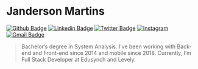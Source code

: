 # Janderson Martins

[![Github Badge](https://img.shields.io/badge/-Github-000?style=flat-square&logo=Github&logoColor=white&link=https://github.com/jandersonmartins)](https://github.com/jandersonmartins)
[![Linkedin Badge](https://img.shields.io/badge/-LinkedIn-blue?style=flat-square&logo=Linkedin&logoColor=white&link=https://www.linkedin.com/in/janderson-martins-70045b39/)](https://www.linkedin.com/in/janderson-martins-70045b39/)
[![Twitter Badge](https://img.shields.io/badge/-Twitter-1ca0f1?style=flat-square&labelColor=1ca0f1&logo=twitter&logoColor=white&link=https://twitter.com/jandersondsm)](https://twitter.com/jandersondsm)
[![Instagram](https://img.shields.io/badge/-Instagram-ff2b8e?style=flat-square&logo=Instagram&logoColor=white&link=https://www.instagram.com/jandersonmartins10/)](https://www.instagram.com/jandersonmartins10/)
[![Gmail Badge](https://img.shields.io/badge/-Gmail-c14438?style=flat-square&logo=Gmail&logoColor=white&link=mailto:jandersonmartins10@gmail.com)](mailto:jandersonmartins10@gmail.com)


> Bachelor’s degree in System Analysis. I’ve been working with Back- end and Front-end since 2014 and mobile since 2018. Currently, I’m Full Stack Developer at Edusynch and Levely.

